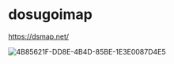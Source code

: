 # dosugoimap

https://dsmap.net/

![4B85621F-DD8E-4B4D-85BE-1E3E0087D4E5](https://user-images.githubusercontent.com/25814262/117975487-b08e8400-b369-11eb-8950-194b60a8c707.png)

